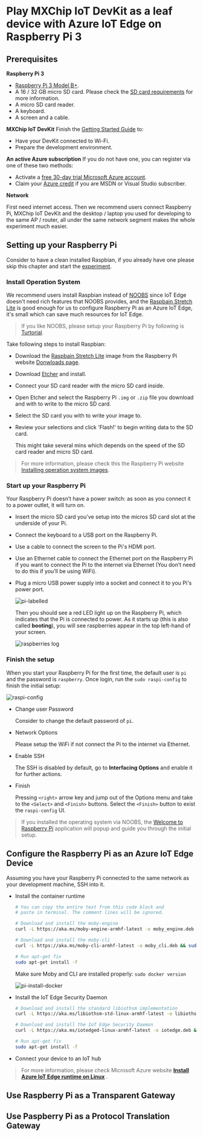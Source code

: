# Play MXChip IoT DevKit as a leaf device with Azure IoT Edge on Raspberry Pi 3

## Prerequisites
**Raspberry Pi 3**

- [Raspberry Pi 3 Model B+](https://www.raspberrypi.org/products/raspberry-pi-3-model-b-plus/).
- A 16 / 32 GB micro SD card. Please check the [SD card requirements](https://www.raspberrypi.org/documentation/installation/sd-cards.md) for more information.
- A micro SD card reader.
- A keyboard.
- A screen and a cable.

**MXChip IoT DevKit**
Finish the [Getting Started Guide](https://github.com/Microsoft/vscode-iot-workbench/blob/master/docs/iot-devkit/devkit-get-started.md) to:

- Have your DevKit connected to Wi-Fi.
- Prepare the development environment.

**An active Azure subscription**
If you do not have one, you can register via one of these two methods:

  - Activate a [free 30-day trial Microsoft Azure account](https://azure.microsoft.com/free/).
  - Claim your [Azure credit](https://azure.microsoft.com/pricing/member-offers/msdn-benefits-details/) if you are MSDN or Visual Studio subscriber.

**Network**

First need internet access.
Then we recommend users connect Raspberry Pi, MXChip IoT DevKit and the desktop / laptop you used for developing to the same AP / router, all under the same network segment makes the whole experiment much easier.

## Setting up your Raspberry Pi

Consider to have a clean installed Raspbian, if you already have one please skip this chapter and start the [experiment](#use-raspberry-pi-as-a-transparent-gateway).

### Install Operation System

We recommend users install Raspbian instead of [NOOBS](https://www.raspberrypi.org/documentation/installation/noobs.md) since IoT Edge doesn't need rich features that NOOBS provides, and the [Raspbain Stretch Lite](https://downloads.raspberrypi.org/raspbian_lite_latest) is good enough for us to configure Raspberry Pi as an Azure IoT Edge, it's small which can save much resources for IoT Edge.

> If you like NOOBS, please setup your Raspberry Pi by following is [Turtorial](https://projects.raspberrypi.org/en/projects/raspberry-pi-setting-up).

Take following steps to install Raspbian:

- Download the [Raspbain Stretch Lite](https://downloads.raspberrypi.org/raspbian_lite_latest) image from the Raspberry Pi website [Donwloads page](https://www.raspberrypi.org/downloads/raspbian/).

- Download [Etcher](https://www.balena.io/etcher/) and install.

- Connect your SD card reader with the micro SD card inside.

- Open Etcher and select the Raspberry Pi `.img` or `.zip` file you download and with to write to the micro SD card.

- Select the SD card you with to write your image to.

- Review your selections and click 'Flash!' to begin writing data to the SD card.

  This might take several mins which depends on the speed of the SD card reader and  micro SD card.

> For more information, please check this the Raspberry Pi website [Installing operation system images](https://www.raspberrypi.org/documentation/installation/installing-images/README.md).

### Start up your  Raspberry Pi

Your Raspberry Pi doesn’t have a power switch: as soon as you connect it to a power outlet, it will turn on.

  - Insert the micro SD card you've setup into the micros SD card slot at the underside of your Pi.
  - Connect the keyboard to a USB port on the Raspberry Pi. 
  - Use a cable to connect the screen to the Pi's HDMI port.
  - Use an Ethernet cable to connect the Ethernet port on the Raspberry Pi if you want to connect the Pi to the internet via Ethernet (You don’t need to do this if you’ll be using WiFi).
  - Plug a micro USB power supply into a socket and connect it to you Pi's power port.

    ![pi-labelled](media/pi-labelled.png)

    Then you should see a red LED light up on the Raspberry Pi, which indicates that the Pi is connected to power. As it starts up (this is also called **booting**), you will see raspberries appear in the top left-hand of your screen.

    ![raspberries log](media/raspberries.png)

### Finish the setup

When you start your Raspberry Pi for the first time, the default user is `pi` and the password is `raspberry`.
Once login, run the `sudo raspi-config` to finish the initial setup:

![raspi-config](media/raspi-config.png)

- Change user Password

  Consider to change the default password of `pi`.

- Network Options

  Please setup the WiFi if not connect the Pi to the internet via Ethernet. 
  
- Enable SSH

  The SSH is disabled by default, go to **Interfacing Options** and enable it for further actions.

- Finish

  Pressing `<right>` arrow key and jump out of the Options menu and take to the `<Select>` and `<Finish>` buttons. Select the `<Finish>` button to  exist the `raspi-config` UI.

> If you installed the operating system via NOOBS, the [Welcome to Raspberry Pi](https://projects.raspberrypi.org/en/projects/raspberry-pi-setting-up/6) application will popup and guide you through the initial setup.

## Configure the Raspberry Pi as an Azure IoT Edge Device

Assuming you have your Raspberry Pi connected to the same network as your development machine, SSH into it.

- Install the container runtime

  ```bash
  # You can copy the entire text from this code block and 
  # paste in terminal. The comment lines will be ignored.
  
  # Download and install the moby-engine
  curl -L https://aka.ms/moby-engine-armhf-latest -o moby_engine.deb && sudo dpkg -i ./moby_engine.deb
  
  # Download and install the moby-cli
  curl -L https://aka.ms/moby-cli-armhf-latest -o moby_cli.deb && sudo dpkg -i ./moby_cli.deb
  
  # Run apt-get fix
  sudo apt-get install -f
  ```

  Make sure Moby and CLI are installed properly:
  `sudo docker version`

  ![pi-install-docker](media/pi-install-docker.png)

- Install the IoT Edge Security Daemon
  
  ```bash
  # Download and install the standard libiothsm implementation
  curl -L https://aka.ms/libiothsm-std-linux-armhf-latest -o libiothsm-std.deb && sudo dpkg -i ./libiothsm-std.deb

  # Download and install the IoT Edge Security Daemon
  curl -L https://aka.ms/iotedged-linux-armhf-latest -o iotedge.deb && sudo dpkg -i ./iotedge.deb

  # Run apt-get fix
  sudo apt-get install -f
  ```

- Connect your device to an IoT hub


> For more information, please check Microsoft Azure website  [**Install Azure IoT Edge runtime on Linux**](https://docs.microsoft.com/en-us/azure/iot-edge/how-to-install-iot-edge-linux-arm) .




## Use Raspberry Pi as a Transparent Gateway


## Use Paspberry Pi as a Protocol Translation Gateway